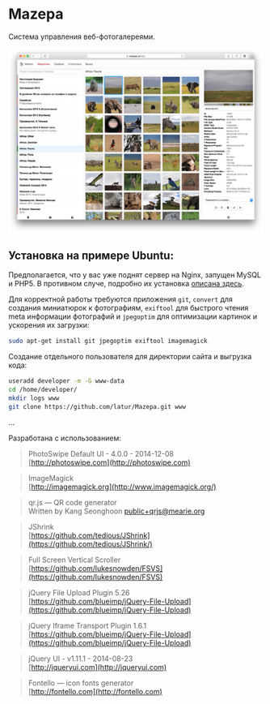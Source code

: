 # Mazepa

Система управления веб-фотогалереями. 

![Как это выглядит](https://raw.githubusercontent.com/latur/Mazepa/master/static/img/demo.jpg)

## Установка на примере Ubuntu:

Предполагается, что у вас уже поднят сервер на Nginx, запущен MySQL и PHP5. В противном случе, подробно их установка [описана здесь](https://www.digitalocean.com/community/tutorials/how-to-install-linux-nginx-mysql-php-lemp-stack-on-ubuntu-12-04).

Для корректной работы требуются приложения `git`, `convert` для создания миниатюрок к фотографиям, `exiftool` для быстрого чтения meta информации фотографий и `jpegoptim` для оптимизации картинок и ускорения их загрузки:

```bash
sudo apt-get install git jpegoptim exiftool imagemagick
```

Создание отдельного пользователя для директории сайта и выгрузка кода:

```bash
useradd developer -m -G www-data
cd /home/developer/ 
mkdir logs www
git clone https://github.com/latur/Mazepa.git www
```
...

Разработана с использованием:

 > PhotoSwipe Default UI - 4.0.0 - 2014-12-08 <br>
   [http://photoswipe.com](http://photoswipe.com)

 > ImageMagick <br>
   [http://imagemagick.org](http://www.imagemagick.org/)

 > qr.js — QR code generator <br>
   Written by Kang Seonghoon <public+qrjs@mearie.org>

 > JShrink <br>
   [https://github.com/tedious/JShrink](https://github.com/tedious/JShrink/)

 > Full Screen Vertical Scroller <br>
   [https://github.com/lukesnowden/FSVS](https://github.com/lukesnowden/FSVS)

 > jQuery File Upload Plugin 5.26 <br>
   [https://github.com/blueimp/jQuery-File-Upload](https://github.com/blueimp/jQuery-File-Upload)

 > jQuery Iframe Transport Plugin 1.6.1 <br>
   [https://github.com/blueimp/jQuery-File-Upload](https://github.com/blueimp/jQuery-File-Upload)

 > jQuery UI - v1.11.1 - 2014-08-23 <br>
   [http://jqueryui.com](http://jqueryui.com)

 > Fontello — icon fonts generator <br>
   [http://fontello.com](http://fontello.com)
